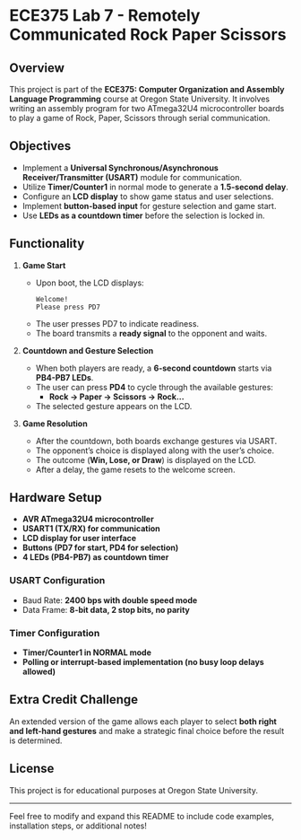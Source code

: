 # ECE375 Lab 7 - Remotely Communicated Rock Paper Scissors

## Overview
This project is part of the **ECE375: Computer Organization and Assembly Language Programming** course at Oregon State University. It involves writing an assembly program for two ATmega32U4 microcontroller boards to play a game of Rock, Paper, Scissors through serial communication.

## Objectives
- Implement a **Universal Synchronous/Asynchronous Receiver/Transmitter (USART)** module for communication.
- Utilize **Timer/Counter1** in normal mode to generate a **1.5-second delay**.
- Configure an **LCD display** to show game status and user selections.
- Implement **button-based input** for gesture selection and game start.
- Use **LEDs as a countdown timer** before the selection is locked in.

## Functionality
1. **Game Start**
   - Upon boot, the LCD displays:
     ```
     Welcome!
     Please press PD7
     ```
   - The user presses PD7 to indicate readiness.
   - The board transmits a **ready signal** to the opponent and waits.

2. **Countdown and Gesture Selection**
   - When both players are ready, a **6-second countdown** starts via **PB4-PB7 LEDs**.
   - The user can press **PD4** to cycle through the available gestures:
     - **Rock → Paper → Scissors → Rock...**
   - The selected gesture appears on the LCD.

3. **Game Resolution**
   - After the countdown, both boards exchange gestures via USART.
   - The opponent’s choice is displayed along with the user’s choice.
   - The outcome (**Win, Lose, or Draw**) is displayed on the LCD.
   - After a delay, the game resets to the welcome screen.

## Hardware Setup
- **AVR ATmega32U4 microcontroller**
- **USART1 (TX/RX) for communication**
- **LCD display for user interface**
- **Buttons (PD7 for start, PD4 for selection)**
- **4 LEDs (PB4-PB7) as countdown timer**

### USART Configuration
- Baud Rate: **2400 bps with double speed mode**
- Data Frame: **8-bit data, 2 stop bits, no parity**

### Timer Configuration
- **Timer/Counter1 in NORMAL mode**
- **Polling or interrupt-based implementation (no busy loop delays allowed)**

## Extra Credit Challenge
An extended version of the game allows each player to select **both right and left-hand gestures** and make a strategic final choice before the result is determined.

## License
This project is for educational purposes at Oregon State University.

---
Feel free to modify and expand this README to include code examples, installation steps, or additional notes!
